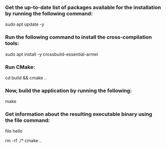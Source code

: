 ### Get the up-to-date list of packages available for the installation by running the following command:
sudo apt update -y

### Run the following command to install the cross-compilation tools:
sudo apt install -y crossbuild-essential-armel



### Run CMake:
cd build && cmake ..

### Now, build the application by running the following:
make

### Get information about the resulting executable binary using the file command:
file hello


rm -rf ./*
cmake ..